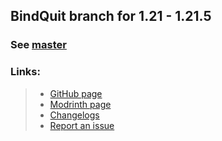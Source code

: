 ## BindQuit branch for 1.21 - 1.21.5

### See [master](https://github.com/Flavio6561/BindQuit)

### Links:
> - [GitHub page](https://github.com/Flavio6561/BindQuit)  
> - [Modrinth page](https://modrinth.com/mod/BindQuit)  
> - [Changelogs](https://github.com/Flavio6561/BindQuit/wiki/Version-changelogs)  
> - [Report an issue](https://github.com/Flavio6561/BindQuit/issues)